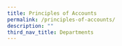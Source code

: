 ```yaml
---
title: Principles of Accounts
permalink: /principles-of-accounts/
description: ""
third_nav_title: Departments
---
```

